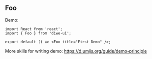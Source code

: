 ## Foo

Demo:

```tsx
import React from 'react';
import { Foo } from 'diwe-ui';

export default () => <Foo title="First Demo" />;
```

More skills for writing demo: https://d.umijs.org/guide/demo-principle
